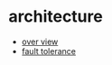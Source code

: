 # architecture

* [over view](/scylla/docs/architecture/over-view.md)
* [fault tolerance](/scylla/docs/architecture/fault-tolerance.md) 

